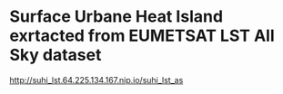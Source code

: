 # Surface Urbane Heat Island exrtacted from EUMETSAT LST All Sky dataset
http://suhi_lst.64.225.134.167.nip.io/suhi_lst_as
